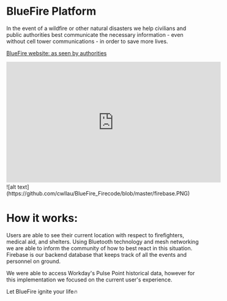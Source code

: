 # BlueFire Platform
In the event of a wildfire or other natural disasters we help civilians and public authorities best communicate the necessary information - even without cell tower communications - in order to save more lives.

[BlueFire website: as seen by authorities](https://bluefire.netlify.com/home)


<iframe width="560" height="315" src="https://www.youtube.com/embed/wAQ0-3zr5Hg?ecver=1" frameborder="0" allow="autoplay; encrypted-media" allowfullscreen></iframe>
![alt text](https://github.com/cwllau/BlueFire_Firecode/blob/master/firebase.PNG)



# How it works:
Users are able to see their current location with respect to firefighters, medical aid, and shelters.
Using Bluetooth technology and mesh networking we are able to inform the community of how to best react in this situation. Firebase is our backend database that keeps track of all the events and personnel on ground.

We were able to access Workday's Pulse Point historical data, however for this implementation we focused on the current user's experience.

Let BlueFire ignite your life🔥
